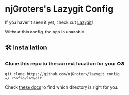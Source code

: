 # njGroters's Lazygit Config

If you haven't seen it yet, check out [Lazygit](https://github.com/jesseduffield/lazygit)!

Without this config, the app is unusable.

## 🛠️ Installation

### Clone this repo to the correct location for your OS

```shell
git clone https://github.com/njGroters/lazygit_config ~/.config/lazygit
```

Check [these docs](https://github.com/jesseduffield/lazygit/blob/master/docs/Config.md) to find which directory is right for you. 
